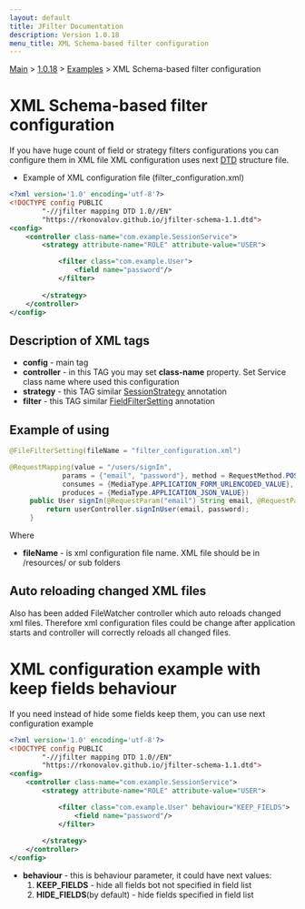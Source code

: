 ```yaml
---
layout: default
title: JFilter Documentation
description: Version 1.0.18
menu_title: XML Schema-based filter configuration
---
```


[Main](../../../index.MD) > [1.0.18](../../index.MD) >  [Examples](../index.MD) > XML Schema-based filter configuration

# XML Schema-based filter configuration
If you have huge count of field or strategy filters configurations you can configure them in XML file
XML configuration uses next [DTD](https://rkonovalov.github.io/jfilter-schema-1.1.dtd) structure file.

* Example of XML configuration file (filter_configuration.xml)

```xml
<?xml version='1.0' encoding='utf-8'?>
<!DOCTYPE config PUBLIC
        "-//jfilter mapping DTD 1.0//EN"
        "https://rkonovalov.github.io/jfilter-schema-1.1.dtd">
<config>
    <controller class-name="com.example.SessionService">
        <strategy attribute-name="ROLE" attribute-value="USER">

            <filter class="com.example.User">
                <field name="password"/>
            </filter>
            
        </strategy>       
    </controller>
</config>
```

## Description of XML tags
* **config** - main tag
* **controller** - in this TAG you may set **class-name** property. Set Service class name where used this configuration
* **strategy** - this TAG similar [SessionStrategy](../filter-strategy/index.MD) annotation
* **filter** - this TAG similar [FieldFilterSetting](../filter-field/index.MD) annotation

## Example of using

```java
@FileFilterSetting(fileName = "filter_configuration.xml")

@RequestMapping(value = "/users/signIn",
             params = {"email", "password"}, method = RequestMethod.POST,
             consumes = {MediaType.APPLICATION_FORM_URLENCODED_VALUE},
             produces = {MediaType.APPLICATION_JSON_VALUE})            
     public User signIn(@RequestParam("email") String email, @RequestParam("password") String password) {
         return userController.signInUser(email, password);
     }
```

Where
* **fileName** - is xml configuration file name. XML file should be in /resources/ or sub folders

## Auto reloading changed XML files
Also has been added FileWatcher controller which auto reloads changed xml files.
Therefore xml configuration files could be change after application starts 
and controller will correctly reloads all changed files.

# XML configuration example with keep fields behaviour
If you need instead of hide some fields keep them, you can use next configuration example

```xml
<?xml version='1.0' encoding='utf-8'?>
<!DOCTYPE config PUBLIC
        "-//jfilter mapping DTD 1.0//EN"
        "https://rkonovalov.github.io/jfilter-schema-1.1.dtd">
<config>
    <controller class-name="com.example.SessionService">
        <strategy attribute-name="ROLE" attribute-value="USER">

            <filter class="com.example.User" behaviour="KEEP_FIELDS">
                <field name="password"/>
            </filter>
            
        </strategy>       
    </controller>
</config>
```
* **behaviour** - this is behaviour parameter, it could have next values:
  1. **KEEP_FIELDS** - hide all fields bot not specified in field list
  2. **HIDE_FIELDS**(by default) - hide fields specified in field list